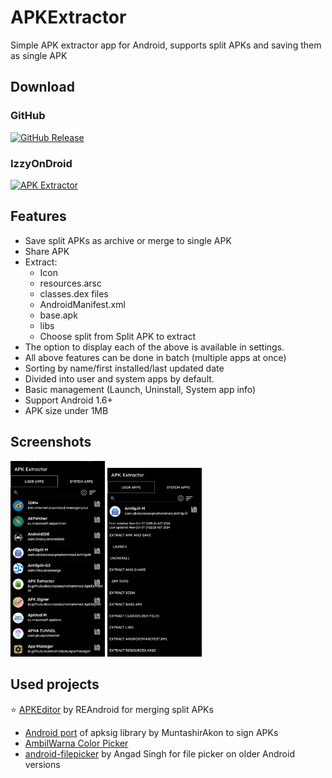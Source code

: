 # APKExtractor
 Simple APK extractor app for Android, supports split APKs and saving them as single APK

## Download
### GitHub
[![GitHub Release](https://img.shields.io/github/v/release/AbdurazaaqMohammed/APKExtractor?style=for-the-badge&logo=github&label=APK%20Extractor&color=purple)](https://github.com/AbdurazaaqMohammed/APKExtractor/releases)

### IzzyOnDroid

[![APK Extractor](https://img.shields.io/endpoint?url=https%3A%2F%2Fapt.izzysoft.de%2Ffdroid%2Fapi%2Fv1%2Fshield%2Fio.github.abdurazaaqmohammed.ApkExtractor&style=for-the-badge&logo=f-droid&label=APK%20Extractor)](https://apt.izzysoft.de/fdroid/index/apk/io.github.abdurazaaqmohammed.ApkExtractor)
## Features 
* Save split APKs as archive or merge to single APK
* Share APK
* Extract:
  * Icon
  * resources.arsc
  * classes.dex files
  * AndroidManifest.xml
  * base.apk
  * libs
  * Choose split from Split APK to extract
 * The option to display each of the above is available in settings.
* All above features can be done in batch (multiple apps at once)
* Sorting by name/first installed/last updated date
* Divided into user and system apps by default.
* Basic management (Launch, Uninstall, System app info)
* Support Android 1.6+
* APK size under 1MB

## Screenshots

<img src="/fastlane/metadata/android/en-US/images/phoneScreenshots/1.jpg" height="30%" width="30%"/>  <img src="/fastlane/metadata/android/en-US/images/phoneScreenshots/2.jpg" height="30%" width="30%"/>

## Used projects

⭐ [APKEditor](https://github.com/REAndroid/APKEditor) by REAndroid for merging split APKs
* [Android port](https://github.com/MuntashirAkon/apksig-android) of apksig library by MuntashirAkon to sign APKs
* [AmbilWarna Color Picker](https://github.com/yukuku/ambilwarna)
* [android-filepicker](https://github.com/singhangadin/android-filepicker) by Angad Singh for file picker on older Android versions

